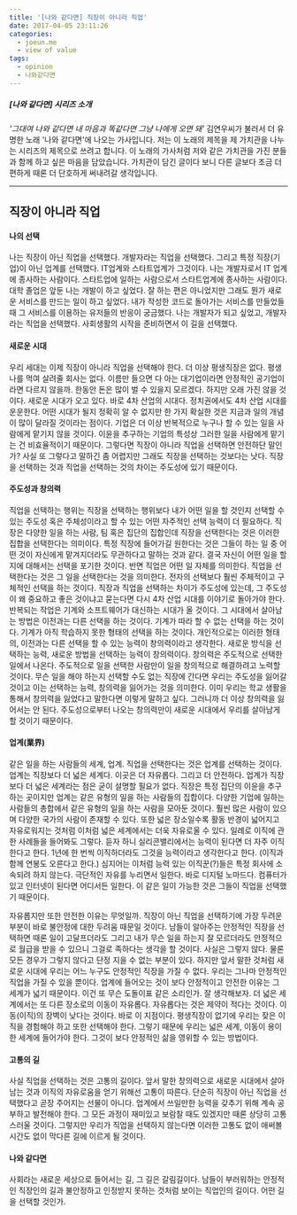 ```yaml
---
title: '[나와 같다면] 직장이 아니라 직업'
date: 2017-04-05 23:11:26
categories:
  - joeun.me
  - view of value
tags:
  - opinion
  - 나와같다면
---
```

##### [나와 같다면] 시리즈 소개
  _'그대여 나와 같다면 내 마음과 똑같다면 그냥 나에게 오면 돼'_ 김연우씨가 불러서 더 유명한 노래 '나와 같다면'에 나오는 가사입니다. 저는 이 노래의 제목을 제 가치관을 나누는 시리즈의 제목으로 쓰려고 합니다. 이 노래의 가사처럼 저와 같은 가치관을 가진 분들과 함께 하고 싶은 마음을 담았습니다. 가치관이 담긴 글이다 보니 다른 글보다 조금 더 편하게 때론 더 단호하게 써내려갈 생각입니다.

* * *

## 직장이 아니라 직업


#### 나의 선택
나는 직장이 아닌 직업을 선택했다. 개발자라는 직업을 선택했다. 그리고 특정 직장(기업)이 아닌 업계를 선택했다. IT업계와 스타트업계가 그것이다. 나는 개발자로서 IT 업계에 종사하는 사람이다. 스타트업에 일하는 사람으로서 스타트업계에 종사하는 사람이다. 대학 졸업은 앞둔 나는 개발이 하고 싶었다. 잘 하는 편은 아니었지만 그래도 뭔가 새로운 서비스를 만드는 일이 하고 싶었다. 내가 작성한 코드로 돌아가는 서비스를 만들었들 때 그 서비스를 이용하는 유저들의 반응이 궁금했다. 나는 개발자가 되고 싶었고, 개발자라는 직업을 선택했다. 사회생활의 시작을 준비하면서 이 길을 선택했다.


#### 새로운 시대
우리 세대는 이제 직장이 아니라 직업을 선택해야 한다. 더 이상 평생직장은 없다. 평생 나를 먹여 살려줄 회사는 없다. 이름만 들으면 다 아는 대기업이라면 안정적인 공기업이라면 다르지 않을까. 한동안 돈은 많이 벌 수 있을지 모르겠다. 하지만 오래 가진 않을 것이다. 새로운 시대가 오고 있다. 바로 4차 산업의 시대다.
정치권에서도 4차 산업 시대를 운운한다. 어떤 시대가 될지 정확히 알 수 없지만 한 가지 확실한 것은 지금과 일의 개념이 많이 달라질 것이라는 점이다. 기업은 더 이상 반복적으로 누구나 할 수 있는 일을 사람에게 맡기지 않을 것이다. 이윤을 추구하는 기업의 특성상 그러한 일을 사람에게 맡기는 건 비효율적이기 때문이다. 그렇다면 직장이 아니라 직업을 선택하면 안전하단 말인가? 사실 또 그렇다고 말하긴 좀 어렵지만 그래도 직장을 선택하는 것보다는 낫다. 직장을 선택하는 것과 직업을 선택하는 것의 차이는 주도성에 있기 때문이다.


#### 주도성과 창의력
직업을 선택하는 행위는 직장을 선택하는 행위보다 내가 어떤 일을 할 것인지 선택할 수 있는 주도성 혹은 주체성이라고 할 수 있는 어떤 자주적인 선택 능력이 더 필요하다. 직장은 다양한 일을 하는 사람, 팀 혹은 집단의 집합인데 직장을 선택한다는 것은 이러한 집합을 선택한다는 의미이다. 특정 직장에 들어가길 원한다는 것은 그들이 하는 일 중 어떤 것이 자신에게 맡겨지더라도 무관하다고 말하는 것과 같다. 결국 자신이 어떤 일을 할지에 대해서는 선택을 포기한 것이다. 반면 직업은 어떤 일 자체를 의미한다. 직업을 선택한다는 것은 그 일을 선택한다는 것을 의미한다. 전자의 선택보다 훨씬 주체적이고 구체적인 선택을 하는 것이다.
직장과 직업을 선택하는 차이가 주도성에 있는데, 그 주도성이 왜 중요하고 좋은 것이냐고 묻는다면 다시 4차 산업 시대를 이야기로 돌아가야 한다. 반복되는 작업은 기계와 소프트웨어가 대신하는 시대가 올 것이다. 그 시대에서 살아남는 방법은 이전과는 다른 선택을 하는 것이다. 기계가 따라 할 수 없는 선택을 하는 것이다. 기계가 아직 학습하지 못한 형태의 선택을 하는 것이다. 개인적으로는 이러한 형태의, 이전과는 다른 선택을 할 수 있는 능력이 창의력이라고 생각한다. 새로운 방식을 선택하는 능력, 새로운 방법을 선택하는 능력이 창의력이다. 창의력은 주도적으로 선택한 일에서 나온다. 주도적으로 일을 선택한 사람만이 일을 창의적으로 해결하려고 노력할 것이다. 무슨 일을 해야 하는지 선택할 수도 없는 직장에 간다면 우리는 주도성을 잃어갈 것이고 이는 선택하는 능력, 창의력을 잃어가는 것을 의미한다. 이미 우리는 학교 생활을 통해서 창의력을 잃었다고 말한다면 이렇게 말하고 싶다. 그러니까 더 이상 창의력을 잃어서는 안 된다. 주도성으로부터 나오는 창의력만이 새로운 시대에서 우리를 살아남게 할 것이기 때문이다.


#### 업계(業界)
같은 일을 하는 사람들의 세계, 업계. 직업을 선택한다는 것은 업계를 선택하는 것이다. 업계는 직장보다 더 넓은 세계다. 이곳은 더 자유롭다. 그리고 더 안전하다.
업계가 직장보다 더 넓은 세계라는 점은 굳이 설명할 필요가 없다. 직장은 특정 집단의 이윤을 추구하는 곳이지만 업계는 같은 유형의 일을 하는 사람들의 집합이다. 다양한 기업에 일하는 사람들의 총합에서 같은 유형의 일을 하는 사람을 모아둔 것이다. 훨씬 많은 사람이 있으며 다양한 국가의 사람이 존재할 수 있다. 또한 넓은 장소일수록 활동 반경이 넓어지고 자유로워지는 것처럼 이처럼 넓은 세계에서는 더욱 자유로울 수 있다. 일례로 이직에 관한 사례들을 들어봐도 그렇다. 듣자 하니 실리콘밸리에서는 능력이 된다면 더 자주 이직한다고 한다. 1년에 한 번씩 이직하더라도 그것을 능력이라고 생각한다고 한다. (이직과 함께 연봉도 오른다고 한다.) 심지어는 이처럼 능력 있는 이직꾼(?)들은 특정 회사에 소속되려 하지 않는다. 극단적인 자유를 누리면서 일한다. 바로 디지털 노마드다. 컴퓨터가 있고 인터넷이 된다면 어디서든 일한다. 이 같은 일이 가능한 것은 그들이 직업을 선택했기 때문이다.

자유롭지만 또한 안전한 이유는 무엇일까. 직장이 아닌 직업을 선택하기에 가장 두려운 부분이 바로 불안정에 대한 두려움 때문일 것이다. 남들이 알아주는 안정적인 직장을 선택하면 때론 일이 고달프더라도 그리고 내가 무슨 일을 하는지 잘 모르더라도 안정적으로 월급을 받을 수 있으니 그걸로 족하다는 생각을 할 것이다. 사실은 그렇지 않다. 물론 모든 경우가 그렇지 않다고 단정 지을 수 없는 부분이 있다. 하지만 앞서 말한 것처럼 새로운 시대에 우리는 어느 누구도 안정적인 직장을 가질 수 없다. 우리는 그나마 안정적인 직업을 가질 수 있을 뿐이다. 업계에 들어오는 것이 보다 안정적이고 안전한 이유는 그 세계가 넓기 때문이다. 이건 또 무슨 도돌이표 같은 소리인가. 잘 생각해보자. 더 넓은 세계에서는 또 다른 장소로의 이동이 자유롭다. 자유롭다는 것은 제약이 적다는 것이다. 이동(이직)의 장벽이 낮다는 것이다. 바로 이 지점이다. 평생직장이 없기에 우리는 잦은 이직을 경험해야 하고 또한 선택해야 한다. 그렇기 때문에 우리는 넓은 세계, 이동이 용이한 세계에 들어가야 한다. 그것이 보다 안정적인 삶을 영위할 수 있는 방법이다.


#### 고통의 길
사실 직업을 선택하는 것은 고통의 길이다. 앞서 말한 창의력으로 새로운 시대에서 살아남는 것과 이직의 자유로움을 얻기 위해선 고통이 따른다. 단순히 직장이 아닌 직업을 선택했다고 곧장 주어지는 선물이 아니다. 업계에서 쓰일만한 능력을 갖추기 위해 계속 공부하고 발전해야 한다. 그 모든 과정이 재미있고 보람찰 때도 있겠지만 때론 상당히 고통스러울 것이다. 그렇지만 우리가 직업을 선택하지 않는다면 이러한 고통도 없이 애써볼 시간도 없이 막다른 길에 이르게 될 것이다.


#### 나와 같다면
사회라는 새로운 세상으로 들어서는 길, 그 길은 갈림길이다.
남들이 부러워하는 안정적인 직장인의 길과 불안정하고 인정받지 못하는 것처럼 보이는 직업인의 길이다. 어떤 길을 선택할 것인가.